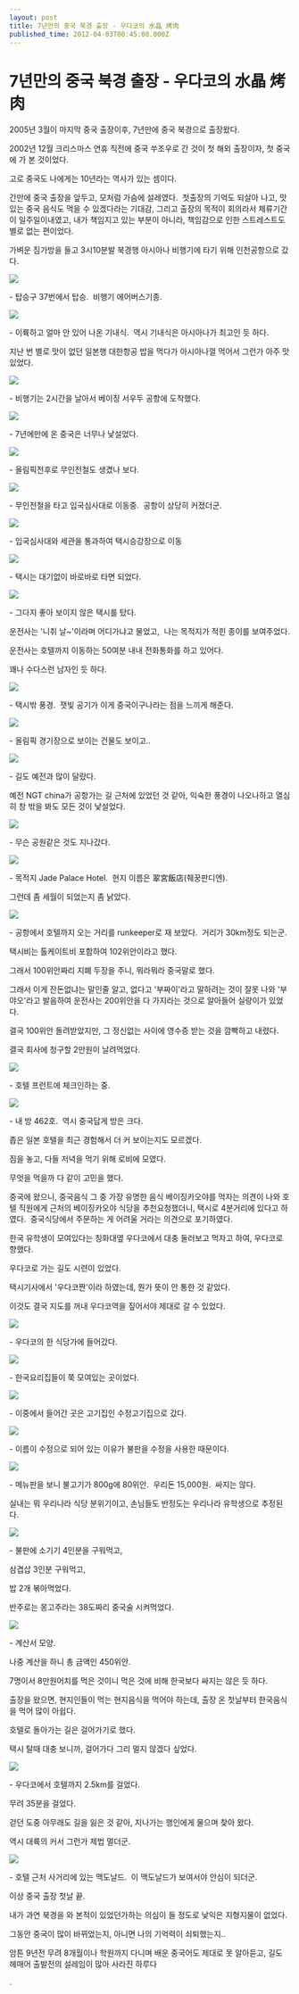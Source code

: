 ```yaml
---
layout: post
title: 7년만의 중국 북경 출장 - 우다코의 水晶 烤肉
published_time: 2012-04-03T00:45:00.000Z
---
```


# 7년만의 중국 북경 출장 - 우다코의 水晶 烤肉


2005년 3월이 마지막 중국 출장이후, 7년만에 중국 북경으로 출장왔다.

2002년 12월 크리스마스 연휴 직전에 중국 쑤조우로 간 것이 첫 해외 출장이자, 첫 중국에 가 본 것이었다.

고로 중국도 나에게는 10년라는 역사가 있는 셈이다.

간만에 중국 출장을 앞두고, 모처럼 가슴에 설레였다.  첫출장의 기억도 되살아 나고, 맛있는 중국 음식도 먹을 수 있겠다라는 기대감, 그리고 출장의 목적이 회의라서 체류기간이 일주일이내였고, 내가 책임지고 있는 부분이 아니라, 책임감으로 인한 스트레스트도 별로 없는 편이었다.

가벼운 짐가방을 들고 3시10분발 북경행 아시아나 비행기에 타기 위해 인천공항으로 갔다.

![](../pds/201204/02/80/a0109780_4f79b8b97f8fc.jpg)

\- 탑승구 37번에서 탑승.  비행기 에어버스기종.

![](../pds/201204/02/80/a0109780_4f79b8bee93b6.jpg)

\- 이륙하고 얼마 안 있어 나온 기내식.  역시 기내식은 아시아나가 최고인 듯 하다.

지난 번 별로 맛이 없던 일본행 대한항공 밥을 먹다가 아시아나껄 먹어서 그런가 아주 맛있었다.

![](../pds/201204/02/80/a0109780_4f79b8c3021b8.jpg)

\- 비행기는 2시간을 날아서 베이징 서우두 공항에 도착했다.

![](../pds/201204/02/80/a0109780_4f79ba089faa1.jpg)

\- 7년에만에 온 중국은 너무나 낯설었다.

![](../pds/201204/02/80/a0109780_4f79ba0e3c9b5.jpg)

\- 올림픽전후로 무인전철도 생겼나 보다.

![](../pds/201204/02/80/a0109780_4f79ba243c127.jpg)

\- 무인전철을 타고 입국심사대로 이동중.  공항이 상당히 커졌더군.

![](../pds/201204/02/80/a0109780_4f79ba32cee6f.jpg)

\- 입국심사대와 세관을 통과하여 택시승강장으로 이동

![](../pds/201204/02/80/a0109780_4f79ba4433e75.jpg)

\- 택시는 대기없이 바로바로 타면 되었다.

![](../pds/201204/02/80/a0109780_4f79ba4868d62.jpg)

\- 그다지 좋아 보이지 않은 택시를 탔다.

운전사는 '니취 날~'이라며 어디가냐고 물었고,  나는 목적지가 적힌 종이를 보여주었다.

운전사는 호텔까지 이동하는 50여분 내내 전화통화를 하고 있어다.

꽤나 수다스런 남자인 듯 하다.

![](../pds/201204/02/80/a0109780_4f79ba520f91b.jpg)

\- 택시밖 풍경.  잿빛 공기가 이게 중국이구나라는 점을 느끼게 해준다.

![](../pds/201204/02/80/a0109780_4f79ba5995152.jpg)

\- 올림픽 경기장으로 보이는 건물도 보이고..

![](../pds/201204/02/80/a0109780_4f79ba5e52d0a.jpg)

\- 길도 예전과 많이 달랐다.

예전 NGT china가 공항가는 길 근처에 있었던 것 같아, 익숙한 풍경이 나오나하고 열심히 창 밖을 봐도 모든 것이 낯설었다.

![](../pds/201204/02/80/a0109780_4f79ba62df407.jpg)

\- 무슨 공원같은 것도 지나갔다.

![](../pds/201204/03/80/a0109780_4f79c1a6563e0.jpg)

\- 목적지 Jade Palace Hotel.  현지 이름은 翠宮飯店(췌꿍판디엔).

그런데 좀 세월이 되었는지 좀 낡았다.

![](../600x0/http/pds23.egloos.com/pds/201204/03/80/a0109780_4f79c35af1e73.png)

\- 공항에서 호텔까지 오는 거리를 runkeeper로 재 보았다.  거리가 30km정도 되는군.

택시비는 톨케이트비 포함하여 102위안이라고 했다.

그래서 100위안짜리 지폐 두장을 주니, 뭐라뭐라 중국말로 했다.

그래서 이게 잔돈없냐는 말인줄 알고, 없다고 '부짜이'라고 말하려는 것이 잘못 나와 '부야오'라고 발음하여 운전사는 200위안을 다 가지라는 것으로 알아들어 실랑이가 있었다.

결국 100위안 돌려받았지만, 그 정신없는 사이에 영수증 받는 것을 깜빡하고 내렸다.

결국 회사에 청구할 2만원이 날려먹었다.

![](../pds/201204/02/80/a0109780_4f79ba90bfee0.jpg)

\- 호텔 프런트에 체크인하는 중.

![](../pds/201204/02/80/a0109780_4f79ba94bb36c.jpg)

\- 내 방 462호.  역시 중국답게 방은 크다.

좁은 일본 호텔을 최근 경험해서 더 커 보이는지도 모르겠다.

짐을 놓고, 다들 저녁을 먹기 위해 로비에 모였다.

무엇을 먹을까 다 같이 고민을 했다.

중국에 왔으니, 중국음식 그 중 가장 유명한 음식 베이징카오야를 먹자는 의견이 나와 호텔 직원에게 근처의 베이징카오야 식당을 추천요청했더니, 택시로 4분거리에 있다고 하였다.  중국식당에서 주문하는 게 어려울 거라는 의견으로 포기하였다.

한국 유학생이 모여있다는 칭화대옆 우다코에서 대충 둘러보고 먹자고 하여, 우다코로 향했다.

우다코로 가는 길도 시련이 있었다.

택시기사에서 '우다코짠'이라 하였는데, 뭔가 뜻이 안 통한 것 같았다.

이것도 결국 지도를 꺼내 우다코역을 짚어서야 제대로 갈 수 있었다.

![](../pds/201204/02/80/a0109780_4f79baf578fac.jpg)

\- 우다코의 한 식당가에 들어갔다.

![](../pds/201204/02/80/a0109780_4f79bae84c63f.jpg)

\- 한국요리집들이 쭉 모여있는 곳이었다.

![](../pds/201204/02/80/a0109780_4f79baf067fb9.jpg)

\- 이중에서 들어간 곳은 고기집인 수정고기집으로 갔다.

![](../pds/201204/02/80/a0109780_4f79bb3b1489a.jpg)

\- 이름이 수정으로 되어 있는 이유가 불판을 수정을 사용한 때문이다.

![](../pds/201204/02/80/a0109780_4f79bb021b8fa.jpg)

\- 메뉴판을 보니 불고기가 800g에 80위안.  우리돈 15,000원.  싸지는 않다.

실내는 뭐 우리나라 식당 분위기이고, 손님들도 반정도는 우리나라 유학생으로 추정된다.

![](../pds/201204/02/80/a0109780_4f79bb44de4e0.jpg)

\- 불판에 소기기 4인분을 구워먹고,

삼겹삽 3인분 구워먹고,

밥 2개 볶아먹었다.

반주로는 몽고주라는 38도짜리 중국술 시켜먹었다.

![](../pds/201204/03/80/a0109780_4f79c1aab604c.jpg)

\- 계산서 모양.

나중 계산을 하니 총 금액인 450위안.

7명이서 8만원어치를 먹은 것이니 먹은 것에 비해 한국보다 싸지는 않은 듯 하다.

출장을 왔으면, 현지인들이 먹는 현지음식을 먹어야 하는데, 출장 온 첫날부터 한국음식을 먹어 많이 아쉽다.

호텔로 돌아가는 길은 걸어가기로 했다.

택시 탈때 대충 보니까, 걸어가다 그리 멀지 않겠다 싶었다.

![](../600x0/http/pds23.egloos.com/pds/201204/03/80/a0109780_4f79c7b064c19.png)

\- 우다코에서 호텔까지 2.5km를 걸었다.

무려 35분을 걸었다.

걷던 도중 아무래도 길을 잃은 것 같아, 지나가는 행인에게 물으며 찾아 왔다.

역시 대륙의 커서 그런가 제법 멀더군.

![](../pds/201204/02/80/a0109780_4f79bba2b44bc.jpg)

\- 호텔 근처 사거리에 있는 맥도날드.  이 맥도날드가 보여서야 안심이 되더군.

이상 중국 출장 첫날 끝.

내가 과연 북경을 와 본적이 있었던가하는 의심이 들 정도로 낯익은 지형지물이 없었다.

그동안 중국이 많이 바뀌었는지, 아니면 나의 기억력이 쇠퇴했는지..

암튼 9년전 무려 8개월이나 학원까지 다니며 배운 중국어도 제대로 못 알아듣고, 길도 헤매어 출발전의 설레임이 많아 사라진 하루다

.

